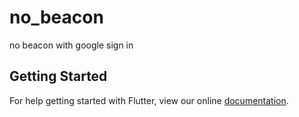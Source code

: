 # no_beacon

no beacon with google sign in

## Getting Started

For help getting started with Flutter, view our online
[documentation](https://flutter.io/).
